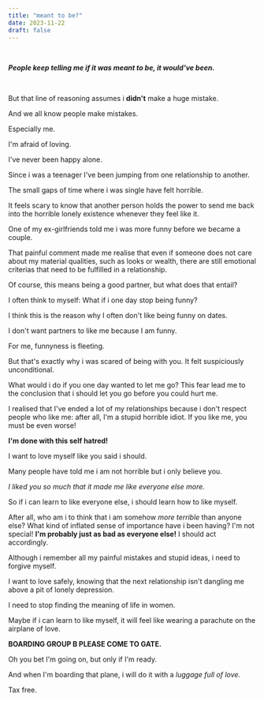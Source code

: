 ```yaml
---
title: "meant to be?"
date: 2023-11-22
draft: false
---
```


&nbsp;

***People keep telling me if it was meant to be, it would've been.***

&nbsp;

But that line of reasoning assumes i **didn't** make a huge mistake.

And we all know people make mistakes.

Especially me.

I'm afraid of loving.

I've never been happy alone.

Since i was a teenager I've been jumping from one relationship to another.

The small gaps of time where i was single have felt horrible.

It feels scary to know that another person holds the power to send me back into the horrible lonely existence whenever they feel like it.

One of my ex-girlfriends told me i was more funny before we became a couple.

That painful comment made me realise that even if someone does not care about my material qualities, such as looks or wealth, there are still emotional criterias that need to be fulfilled in a relationship.

Of course, this means being a good partner, but what does that entail?

I often think to myself:
What if i one day stop being funny?

I think this is the reason why I often don't like being funny on dates.

I don't want partners to like me because I am funny.

For me, funnyness is fleeting.

But that's exactly why i was scared of being with you. It felt suspiciously unconditional.

What would i do if you one day wanted to let me go? This fear lead me to the conclusion that i should let you go before you could hurt me.

I realised that I've ended a lot of my relationships because i don't respect people who like me: after all, I'm a stupid horrible idiot. If you like me, you must be even worse!

**I'm done with this self hatred!**

I want to love myself like you said i should.

Many people have told me i am not horrible but i only believe you.

*I liked you so much that it made me like everyone else more.*

So if i can learn to like everyone else, i should learn how to like myself.

After all, who am i to think that i am somehow *more terrible* than anyone else? What kind of inflated sense of importance have i been having? I'm not special! **I'm probably just as bad as everyone else!** I should act accordingly.

Although i remember all my painful mistakes and stupid ideas, i need to forgive myself.

I want to love safely, knowing that the next relationship isn't dangling me above a pit of lonely depression.

I need to stop finding the meaning of life in women.

Maybe if i can learn to like myself, it will feel like wearing a parachute on the airplane of love.

**BOARDING GROUP B PLEASE COME TO GATE.**

Oh you bet I'm going on, but only if I'm ready.

And when I'm boarding that plane, i will do it with a *luggage full of love.*

Tax free.
